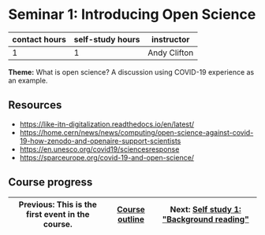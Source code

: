 # Seminar 1: Introducing Open Science

| contact hours | self-study hours | instructor |
|---|---|---|
| 1 | 1 | Andy Clifton |

**Theme:** What is open science? A discussion using COVID-19 experience as an example.

## Resources
- https://like-itn-digitalization.readthedocs.io/en/latest/
- https://home.cern/news/news/computing/open-science-against-covid-19-how-zenodo-and-openaire-support-scientists
- https://en.unesco.org/covid19/sciencesresponse
- https://sparceurope.org/covid-19-and-open-science/


## Course progress
| Previous: This is the first event in the course. | [Course outline](readme.md#course-outline) | Next: [Self study 1: "Background reading"](selfstudy1.md) |
|---|---|---|



